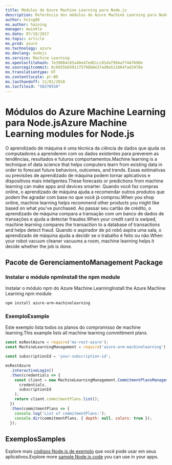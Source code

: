 ```yaml
---
title: Módulos do Azure Machine Learning para Node.js
description: Referência dos módulos do Azure Machine Learning para Node.js
author: hning86
ms.author: haining
manager: mwinkle
ms.date: 07/18/2017
ms.topic: article
ms.prod: azure
ms.technology: azure
ms.devlang: nodejs
ms.service: Machine Learning
ms.openlocfilehash: 7e39084c65a40e47ed61cc01daf994aff447690e
ms.sourcegitcommit: 8c6935b6591175798b8e37ad0e511864fad3478e
ms.translationtype: HT
ms.contentlocale: pt-BR
ms.lasthandoff: 11/01/2018
ms.locfileid: "50270550"
---
```

# <a name="azure-machine-learning-modules-for-nodejs"></a><span data-ttu-id="8bf42-103">Módulos do Azure Machine Learning para Node.js</span><span class="sxs-lookup"><span data-stu-id="8bf42-103">Azure Machine Learning modules for Node.js</span></span>

<span data-ttu-id="8bf42-104">O aprendizado de máquina é uma técnica da ciência de dados que ajuda os computadores a aprenderem com os dados existentes para preverem as tendências, resultados e futuros comportamentos.</span><span class="sxs-lookup"><span data-stu-id="8bf42-104">Machine learning is a technique of data science that helps computers learn from existing data in order to forecast future behaviors, outcomes, and trends.</span></span> <span data-ttu-id="8bf42-105">Essas estimativas ou previsões de aprendizado de máquina podem tornar aplicativos e dispositivos mais inteligentes.</span><span class="sxs-lookup"><span data-stu-id="8bf42-105">These forecasts or predictions from machine learning can make apps and devices smarter.</span></span> <span data-ttu-id="8bf42-106">Quando você faz compras online, o aprendizado de máquina ajuda a recomendar outros produtos que podem lhe agradar com base no que você já comprou.</span><span class="sxs-lookup"><span data-stu-id="8bf42-106">When you shop online, machine learning helps recommend other products you might like based on what you've purchased.</span></span> <span data-ttu-id="8bf42-107">Ao passar seu cartão de crédito, o aprendizado de máquina compara a transação com um banco de dados de transações e ajuda a detectar fraudes.</span><span class="sxs-lookup"><span data-stu-id="8bf42-107">When your credit card is swiped, machine learning compares the transaction to a database of transactions and helps detect fraud.</span></span> <span data-ttu-id="8bf42-108">Quando o aspirador de pó robô aspira uma sala, o aprendizado de máquina ajuda a decidir se o trabalho é feito ou não.</span><span class="sxs-lookup"><span data-stu-id="8bf42-108">When your robot vacuum cleaner vacuums a room, machine learning helps it decide whether the job is done.</span></span>

## <a name="management-package"></a><span data-ttu-id="8bf42-109">Pacote de Gerenciamento</span><span class="sxs-lookup"><span data-stu-id="8bf42-109">Management Package</span></span>


### <a name="install-the-npm-module"></a><span data-ttu-id="8bf42-110">Instalar o módulo npm</span><span class="sxs-lookup"><span data-stu-id="8bf42-110">Install the npm module</span></span>

<span data-ttu-id="8bf42-111">Instalar o módulo npm do Azure Machine Learning</span><span class="sxs-lookup"><span data-stu-id="8bf42-111">Install the Azure Machine Learning npm module</span></span>

```bash
npm install azure-arm-machinelearning
```

### <a name="example"></a><span data-ttu-id="8bf42-112">Exemplo</span><span class="sxs-lookup"><span data-stu-id="8bf42-112">Example</span></span>

<span data-ttu-id="8bf42-113">Este exemplo lista todos os planos do compromisso de machine learning.</span><span class="sxs-lookup"><span data-stu-id="8bf42-113">This example lists all machine learning committment plans.</span></span>

```javascript
const msRestAzure = require('ms-rest-azure');
const MachineLearningManagement = require('azure-arm-machinelearning');

const subscriptionId = 'your-subscription-id';

msRestAzure
  .interactiveLogin()
  .then(credentials => {
    const client = new MachineLearningManagement.CommitmentPlansManagementClient(
      credentials,
      subscriptionId
    );
    return client.commitmentPlans.list();
  })
  .then(commitmentPlans => {
    console.log('List of commitmentPlans:');
    console.dir(commitmentPlans, { depth: null, colors: true });
  });
```

## <a name="samples"></a><span data-ttu-id="8bf42-114">Exemplos</span><span class="sxs-lookup"><span data-stu-id="8bf42-114">Samples</span></span>

<span data-ttu-id="8bf42-115">Explore mais [códigos Node.js de exemplo](https://azure.microsoft.com/resources/samples/?platform=nodejs) que você pode usar em seus aplicativos.</span><span class="sxs-lookup"><span data-stu-id="8bf42-115">Explore more [sample Node.js code](https://azure.microsoft.com/resources/samples/?platform=nodejs) you can use in your apps.</span></span>
